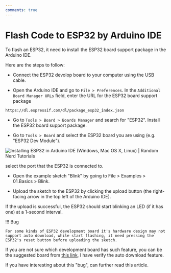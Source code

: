 ```yaml
---
comments: true
---
```


# Flash Code to ESP32 by Arduino IDE

To flash an ESP32, it need to install the ESP32 board support package in the Arduino IDE.

Here are the steps to follow:

- Connect the ESP32 devolop board to your computer using the USB cable.

- Open the Arduino IDE and go to `File > Preferences`. In the `Additional Board Manager URLs` field, enter the URL for the ESP32 board support package

```
https://dl.espressif.com/dl/package_esp32_index.json
```

- Go to `Tools > Board > Boards Manager` and search for "ESP32". Install the ESP32 board support package.

- Go to `Tools > Board` and select the ESP32 board you are using (e.g. "ESP32 Dev Module").

![Installing ESP32 in Arduino IDE (Windows, Mac OS X, Linux) | Random Nerd  Tutorials](https://i0.wp.com/randomnerdtutorials.com/wp-content/uploads/2016/12/windows-select-board.png?resize=614%2C520&quality=100&strip=all&ssl=1)

select the port that the ESP32 is connected to.

- Open the example sketch "Blink" by going to File > Examples > 01.Basics > Blink.

- Upload the sketch to the ESP32 by clicking the upload button (the right-facing arrow in the top left of the Arduino IDE).

If the upload is successful, the ESP32 should start blinking an LED (if it has one) at a 1-second interval.

!!! Bug

    For some kinds of ESP32 development board it's hardware design may not support auto download, while start flashing, it need pressing the ESP32's reset button before uploading the sketch.

If you are not sure which development board has such feature, you can be the suggested board from [this link](https://), I have verify the auto download feature.

If you have interesting about this "bug", can further read this article.
